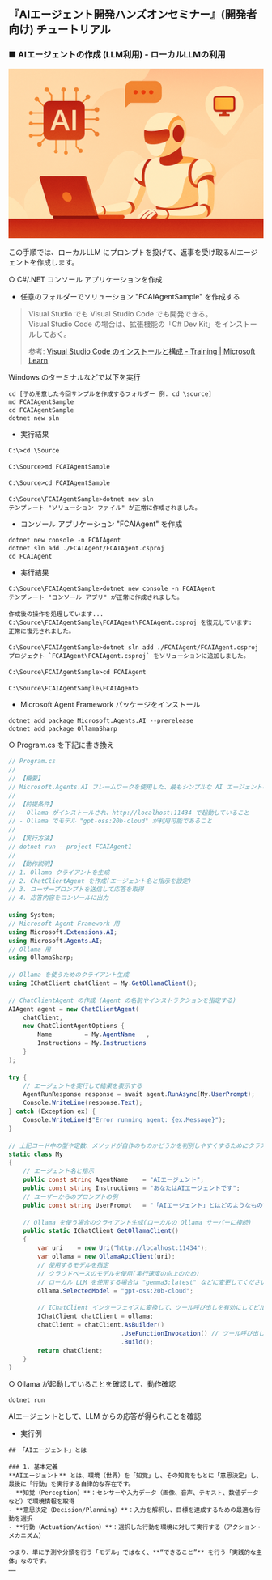 ## 『AIエージェント開発ハンズオンセミナー』(開発者向け) チュートリアル

### ■ AIエージェントの作成 (LLM利用) - ローカルLLMの利用
![AIエージェントの作成 (LLM利用) - ローカルLLMの利用](./Images/tutorial_banners/tutorial_banner_11.png)

この手順では、ローカルLLM にプロンプトを投げて、返事を受け取るAIエージェントを作成します。

○ C#/.NET コンソール アプリケーションを作成

- 任意のフォルダーでソリューション \"FCAIAgentSample\" を作成する

>Visual Studio でも Visual Studio Code でも開発できる。<br>
>Visual Studio Code の場合は、拡張機能の「C# Dev Kit」をインストールしておく。
>
>参考: [Visual Studio Code のインストールと構成 \- Training \| Microsoft Learn](https://learn.microsoft.com/ja-jp/training/modules/install-configure-visual-studio-code/)

Windows のターミナルなどで以下を実行

```console
cd [予め用意した今回サンプルを作成するフォルダー 例. cd \source]
md FCAIAgentSample
cd FCAIAgentSample
dotnet new sln
```

- 実行結果
```console
C:\>cd \Source

C:\Source>md FCAIAgentSample

C:\Source>cd FCAIAgentSample

C:\Source\FCAIAgentSample>dotnet new sln
テンプレート "ソリューション ファイル" が正常に作成されました。
```

- コンソール アプリケーション \"FCAIAgent\" を作成

```console
dotnet new console -n FCAIAgent
dotnet sln add ./FCAIAgent/FCAIAgent.csproj
cd FCAIAgent
```

- 実行結果
```console
C:\Source\FCAIAgentSample>dotnet new console -n FCAIAgent
テンプレート "コンソール アプリ" が正常に作成されました。

作成後の操作を処理しています...
C:\Source\FCAIAgentSample\FCAIAgent\FCAIAgent.csproj を復元しています:
正常に復元されました。

C:\Source\FCAIAgentSample>dotnet sln add ./FCAIAgent/FCAIAgent.csproj
プロジェクト `FCAIAgent\FCAIAgent.csproj` をソリューションに追加しました。

C:\Source\FCAIAgentSample>cd FCAIAgent

C:\Source\FCAIAgentSample\FCAIAgent>
```

- Microsoft Agent Framework パッケージをインストール

```console
dotnet add package Microsoft.Agents.AI --prerelease
dotnet add package OllamaSharp
```

○ Program.cs を下記に書き換え

```csharp
// Program.cs
//
// 【概要】
// Microsoft.Agents.AI フレームワークを使用した、最もシンプルな AI エージェントの実装例
//
// 【前提条件】
// - Ollama がインストールされ、http://localhost:11434 で起動していること
// - Ollama でモデル "gpt-oss:20b-cloud" が利用可能であること
//
// 【実行方法】
// dotnet run --project FCAIAgent1
//
// 【動作説明】
// 1. Ollama クライアントを生成
// 2. ChatClientAgent を作成(エージェント名と指示を設定)
// 3. ユーザープロンプトを送信して応答を取得
// 4. 応答内容をコンソールに出力

using System;
// Microsoft Agent Framework 用
using Microsoft.Extensions.AI;
using Microsoft.Agents.AI;
// Ollama 用
using OllamaSharp;

// Ollama を使うためのクライアント生成
using IChatClient chatClient = My.GetOllamaClient();

// ChatClientAgent の作成 (Agent の名前やインストラクションを指定する)
AIAgent agent = new ChatClientAgent(
    chatClient,
    new ChatClientAgentOptions {
        Name         = My.AgentName   ,
        Instructions = My.Instructions
    }
);

try {
    // エージェントを実行して結果を表示する
    AgentRunResponse response = await agent.RunAsync(My.UserPrompt);
    Console.WriteLine(response.Text);
} catch (Exception ex) {
    Console.WriteLine($"Error running agent: {ex.Message}");
}

// 上記コード中の型や定数、メソッドが自作のものかどうかを判別しやすくするためにクラスに格納
static class My
{
    // エージェント名と指示
    public const string AgentName    = "AIエージェント";
    public const string Instructions = "あなたはAIエージェントです";
    // ユーザーからのプロンプトの例
    public const string UserPrompt   = "「AIエージェント」とはどのようなものですか?";

    // Ollama を使う場合のクライアント生成(ローカルの Ollama サーバーに接続)
    public static IChatClient GetOllamaClient()
    {
        var uri    = new Uri("http://localhost:11434");
        var ollama = new OllamaApiClient(uri);
        // 使用するモデルを指定
        // クラウドベースのモデルを使用(実行速度の向上のため)
        // ローカル LLM を使用する場合は "gemma3:latest" などに変更してください
        ollama.SelectedModel = "gpt-oss:20b-cloud";

        // IChatClient インターフェイスに変換して、ツール呼び出しを有効にしてビルド
        IChatClient chatClient = ollama;
        chatClient = chatClient.AsBuilder()
                               .UseFunctionInvocation() // ツール呼び出しを使う
                               .Build();
        return chatClient;
    }
}
```

○ Ollama が起動していることを確認して、動作確認

```console
dotnet run
```

AIエージェントとして、LLM からの応答が得られことを確認

- 実行例
```console
## 「AIエージェント」とは

### 1. 基本定義
**AIエージェント** とは、環境（世界）を「知覚」し、その知覚をもとに「意思決定」し、最後に「行動」を実行する自律的な存在です。
- **知覚（Perception）**：センサーや入力データ（画像、音声、テキスト、数値データなど）で環境情報を取得
- **意思決定（Decision/Planning）**：入力を解釈し、目標を達成するための最適な行動を選択
- **行動（Actuation/Action）**：選択した行動を環境に対して実行する（アクション・メカニズム）

つまり、単に予測や分類を行う「モデル」ではなく、**“できること”** を行う「実践的な主体」なのです。
……
```
